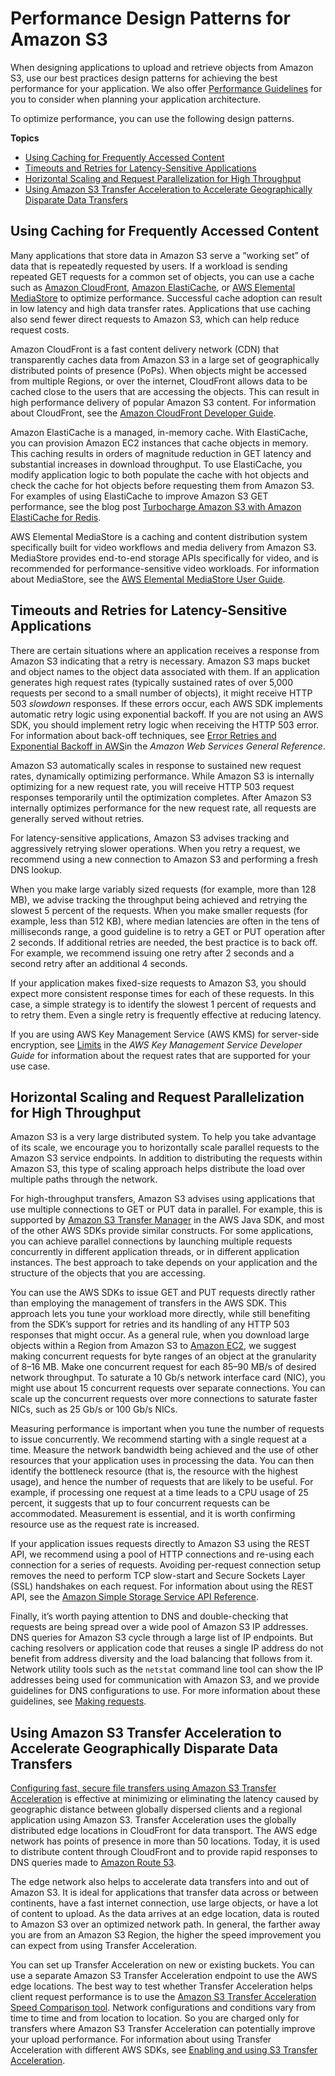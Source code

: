 # Performance Design Patterns for Amazon S3<a name="optimizing-performance-design-patterns"></a>

When designing applications to upload and retrieve objects from Amazon S3, use our best practices design patterns for achieving the best performance for your application\. We also offer [Performance Guidelines](optimizing-performance-guidelines.md) for you to consider when planning your application architecture\.

To optimize performance, you can use the following design patterns\.

**Topics**
+ [Using Caching for Frequently Accessed Content](#optimizing-performance-caching)
+ [Timeouts and Retries for Latency\-Sensitive Applications](#optimizing-performance-timeouts-retries)
+ [Horizontal Scaling and Request Parallelization for High Throughput](#optimizing-performance-parallelization)
+ [Using Amazon S3 Transfer Acceleration to Accelerate Geographically Disparate Data Transfers](#optimizing-performance-acceleration)

## Using Caching for Frequently Accessed Content<a name="optimizing-performance-caching"></a>

Many applications that store data in Amazon S3 serve a “working set” of data that is repeatedly requested by users\. If a workload is sending repeated GET requests for a common set of objects, you can use a cache such as [Amazon CloudFront](https://docs.aws.amazon.com/cloudfront/index.html), [Amazon ElastiCache](https://docs.aws.amazon.com/elasticache/index.html), or [AWS Elemental MediaStore](https://docs.aws.amazon.com/mediastore/index.html) to optimize performance\. Successful cache adoption can result in low latency and high data transfer rates\. Applications that use caching also send fewer direct requests to Amazon S3, which can help reduce request costs\.

Amazon CloudFront is a fast content delivery network \(CDN\) that transparently caches data from Amazon S3 in a large set of geographically distributed points of presence \(PoPs\)\. When objects might be accessed from multiple Regions, or over the internet, CloudFront allows data to be cached close to the users that are accessing the objects\. This can result in high performance delivery of popular Amazon S3 content\. For information about CloudFront, see the [Amazon CloudFront Developer Guide](https://docs.aws.amazon.com/AmazonCloudFront/latest/DeveloperGuide/)\.

Amazon ElastiCache is a managed, in\-memory cache\. With ElastiCache, you can provision Amazon EC2 instances that cache objects in memory\. This caching results in orders of magnitude reduction in GET latency and substantial increases in download throughput\. To use ElastiCache, you modify application logic to both populate the cache with hot objects and check the cache for hot objects before requesting them from Amazon S3\. For examples of using ElastiCache to improve Amazon S3 GET performance, see the blog post [Turbocharge Amazon S3 with Amazon ElastiCache for Redis](https://aws.amazon.com/blogs/storage/turbocharge-amazon-s3-with-amazon-elasticache-for-redis/)\.

AWS Elemental MediaStore is a caching and content distribution system specifically built for video workflows and media delivery from Amazon S3\. MediaStore provides end\-to\-end storage APIs specifically for video, and is recommended for performance\-sensitive video workloads\. For information about MediaStore, see the [AWS Elemental MediaStore User Guide](https://docs.aws.amazon.com/mediastore/latest/ug/)\. 

## Timeouts and Retries for Latency\-Sensitive Applications<a name="optimizing-performance-timeouts-retries"></a>

There are certain situations where an application receives a response from Amazon S3 indicating that a retry is necessary\. Amazon S3 maps bucket and object names to the object data associated with them\. If an application generates high request rates \(typically sustained rates of over 5,000 requests per second to a small number of objects\), it might receive HTTP 503 *slowdown* responses\. If these errors occur, each AWS SDK implements automatic retry logic using exponential backoff\. If you are not using an AWS SDK, you should implement retry logic when receiving the HTTP 503 error\. For information about back\-off techniques, see [Error Retries and Exponential Backoff in AWS](https://docs.aws.amazon.com/general/latest/gr/api-retries.html)in the *Amazon Web Services General Reference*\.

Amazon S3 automatically scales in response to sustained new request rates, dynamically optimizing performance\. While Amazon S3 is internally optimizing for a new request rate, you will receive HTTP 503 request responses temporarily until the optimization completes\. After Amazon S3 internally optimizes performance for the new request rate, all requests are generally served without retries\. 

For latency\-sensitive applications, Amazon S3 advises tracking and aggressively retrying slower operations\. When you retry a request, we recommend using a new connection to Amazon S3 and performing a fresh DNS lookup\. 

When you make large variably sized requests \(for example, more than 128 MB\), we advise tracking the throughput being achieved and retrying the slowest 5 percent of the requests\. When you make smaller requests \(for example, less than 512 KB\), where median latencies are often in the tens of milliseconds range, a good guideline is to retry a GET or PUT operation after 2 seconds\. If additional retries are needed, the best practice is to back off\. For example, we recommend issuing one retry after 2 seconds and a second retry after an additional 4 seconds\.

If your application makes fixed\-size requests to Amazon S3, you should expect more consistent response times for each of these requests\. In this case, a simple strategy is to identify the slowest 1 percent of requests and to retry them\. Even a single retry is frequently effective at reducing latency\.

If you are using AWS Key Management Service \(AWS KMS\) for server\-side encryption, see [Limits](https://docs.aws.amazon.com/kms/latest/developerguide/limits.html) in the *AWS Key Management Service Developer Guide* for information about the request rates that are supported for your use case\.

## Horizontal Scaling and Request Parallelization for High Throughput<a name="optimizing-performance-parallelization"></a>

Amazon S3 is a very large distributed system\. To help you take advantage of its scale, we encourage you to horizontally scale parallel requests to the Amazon S3 service endpoints\. In addition to distributing the requests within Amazon S3, this type of scaling approach helps distribute the load over multiple paths through the network\.

For high\-throughput transfers, Amazon S3 advises using applications that use multiple connections to GET or PUT data in parallel\. For example, this is supported by [Amazon S3 Transfer Manager](https://docs.aws.amazon.com/sdk-for-java/latest/developer-guide/examples-s3-transfermanager.html) in the AWS Java SDK, and most of the other AWS SDKs provide similar constructs\. For some applications, you can achieve parallel connections by launching multiple requests concurrently in different application threads, or in different application instances\. The best approach to take depends on your application and the structure of the objects that you are accessing\.

You can use the AWS SDKs to issue GET and PUT requests directly rather than employing the management of transfers in the AWS SDK\. This approach lets you tune your workload more directly, while still benefiting from the SDK’s support for retries and its handling of any HTTP 503 responses that might occur\. As a general rule, when you download large objects within a Region from Amazon S3 to [Amazon EC2](https://docs.aws.amazon.com/ec2/index.html), we suggest making concurrent requests for byte ranges of an object at the granularity of 8–16 MB\. Make one concurrent request for each 85–90 MB/s of desired network throughput\. To saturate a 10 Gb/s network interface card \(NIC\), you might use about 15 concurrent requests over separate connections\. You can scale up the concurrent requests over more connections to saturate faster NICs, such as 25 Gb/s or 100 Gb/s NICs\. 

Measuring performance is important when you tune the number of requests to issue concurrently\. We recommend starting with a single request at a time\. Measure the network bandwidth being achieved and the use of other resources that your application uses in processing the data\. You can then identify the bottleneck resource \(that is, the resource with the highest usage\), and hence the number of requests that are likely to be useful\. For example, if processing one request at a time leads to a CPU usage of 25 percent, it suggests that up to four concurrent requests can be accommodated\. Measurement is essential, and it is worth confirming resource use as the request rate is increased\. 

If your application issues requests directly to Amazon S3 using the REST API, we recommend using a pool of HTTP connections and re\-using each connection for a series of requests\. Avoiding per\-request connection setup removes the need to perform TCP slow\-start and Secure Sockets Layer \(SSL\) handshakes on each request\. For information about using the REST API, see the [Amazon Simple Storage Service API Reference](https://docs.aws.amazon.com/AmazonS3/latest/API/)\.

Finally, it’s worth paying attention to DNS and double\-checking that requests are being spread over a wide pool of Amazon S3 IP addresses\. DNS queries for Amazon S3 cycle through a large list of IP endpoints\. But caching resolvers or application code that reuses a single IP address do not benefit from address diversity and the load balancing that follows from it\. Network utility tools such as the `netstat` command line tool can show the IP addresses being used for communication with Amazon S3, and we provide guidelines for DNS configurations to use\. For more information about these guidelines, see [Making requests](MakingRequests.md)\.

## Using Amazon S3 Transfer Acceleration to Accelerate Geographically Disparate Data Transfers<a name="optimizing-performance-acceleration"></a>

[Configuring fast, secure file transfers using Amazon S3 Transfer Acceleration](transfer-acceleration.md) is effective at minimizing or eliminating the latency caused by geographic distance between globally dispersed clients and a regional application using Amazon S3\. Transfer Acceleration uses the globally distributed edge locations in CloudFront for data transport\. The AWS edge network has points of presence in more than 50 locations\. Today, it is used to distribute content through CloudFront and to provide rapid responses to DNS queries made to [Amazon Route 53](https://docs.aws.amazon.com/route53/index.html)\. 

The edge network also helps to accelerate data transfers into and out of Amazon S3\. It is ideal for applications that transfer data across or between continents, have a fast internet connection, use large objects, or have a lot of content to upload\. As the data arrives at an edge location, data is routed to Amazon S3 over an optimized network path\. In general, the farther away you are from an Amazon S3 Region, the higher the speed improvement you can expect from using Transfer Acceleration\. 

You can set up Transfer Acceleration on new or existing buckets\. You can use a separate Amazon S3 Transfer Acceleration endpoint to use the AWS edge locations\. The best way to test whether Transfer Acceleration helps client request performance is to use the [Amazon S3 Transfer Acceleration Speed Comparison tool](https://s3-accelerate-speedtest.s3-accelerate.amazonaws.com/en/accelerate-speed-comparsion.html)\. Network configurations and conditions vary from time to time and from location to location\. So you are charged only for transfers where Amazon S3 Transfer Acceleration can potentially improve your upload performance\. For information about using Transfer Acceleration with different AWS SDKs, see [Enabling and using S3 Transfer Acceleration](transfer-acceleration-examples.md)\. 